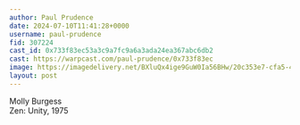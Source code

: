 ```yaml
---
author: Paul Prudence
date: 2024-07-10T11:41:28+0000
username: paul-prudence
fid: 307224
cast_id: 0x733f83ec53a3c9a7fc9a6a3ada24ea367abc6db2
cast: https://warpcast.com/paul-prudence/0x733f83ec
image: https://imagedelivery.net/BXluQx4ige9GuW0Ia56BHw/20c353e7-cfa5-4118-ded6-f49e5eb0f400/original
layout: post
---
```

Molly Burgess   
Zen: Unity, 1975  

<img src='https://imagedelivery.net/BXluQx4ige9GuW0Ia56BHw/20c353e7-cfa5-4118-ded6-f49e5eb0f400/original' alt='' referrerpolicy='no-referrer'/>